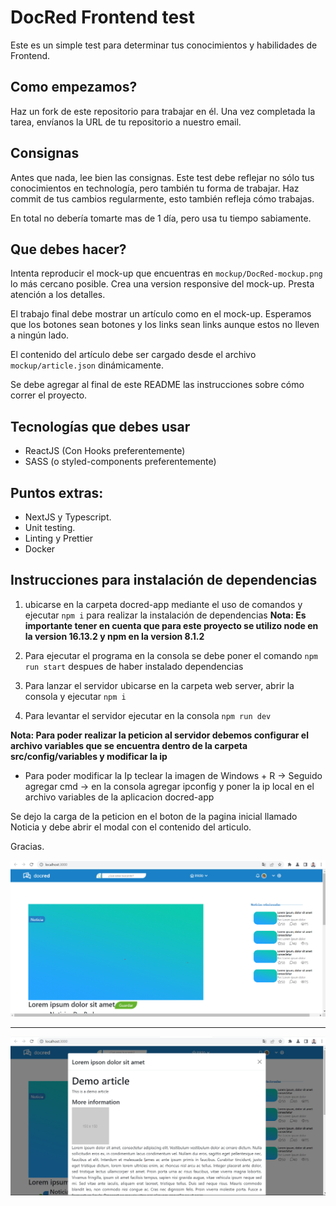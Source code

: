 # DocRed Frontend test
Este es un simple test para determinar tus conocimientos y habilidades de Frontend.

## Como empezamos?
Haz un fork de este repositorio para trabajar en él.
Una vez completada la tarea, envíanos la URL de tu repositorio a nuestro email.

## Consignas

Antes que nada, lee bien las consignas. Este test debe reflejar no sólo tus conocimientos en technología, pero también tu forma de trabajar.
Haz commit de tus cambios regularmente, esto también refleja cómo trabajas.

En total no debería tomarte mas de 1 día, pero usa tu tiempo sabiamente.

## Que debes hacer?

Intenta reproducir el mock-up que encuentras en `mockup/DocRed-mockup.png` lo más cercano posible.
Crea una version responsive del mock-up.
Presta atención a los detalles.

El trabajo final debe mostrar un artículo como en el mock-up. Esperamos que los botones sean botones y los links sean links aunque estos no lleven a ningún lado.

El contenido del artículo debe ser cargado desde el archivo `mockup/article.json` dinámicamente.

Se debe agregar al final de este README las instrucciones sobre cómo correr el proyecto.

Tecnologías que debes usar
----
- ReactJS (Con Hooks preferentemente)
- SASS (o styled-components preferentemente)

Puntos extras:
----
- NextJS y Typescript.
- Unit testing.
- Linting y Prettier
- Docker

## Instrucciones para instalación de dependencias

1. ubicarse en la carpeta docred-app mediante el uso de comandos y ejecutar `npm i` para realizar la instalación de dependencias
   **Nota: Es importante tener en cuenta que para este proyecto se utilizo node en la version 16.13.2 y npm en la version 8.1.2**

2. Para ejecutar el programa en la consola se debe poner el comando `npm run start` despues de haber instalado dependencias

3. Para lanzar el servidor ubicarse en la carpeta web server, abrir la consola y ejecutar `npm i`

4. Para levantar el servidor ejecutar en la consola `npm run dev`

**Nota: Para poder realizar la peticion al servidor debemos configurar el archivo variables que se encuentra dentro de la carpeta src/config/variables y modificar la ip**

- Para poder modificar la Ip teclear la imagen de Windows + R -> Seguido agregar cmd -> en la consola agregar ipconfig y poner la ip local en el archivo variables de la aplicacion docred-app

Se dejo la carga de la peticion en el boton de la pagina inicial llamado Noticia y debe abrir el modal con el contenido del articulo.

Gracias.

![mockup/img1.png](mockup/img1.png)

--------------------------------------

![mockup/img2.png](mockup/img2.png)